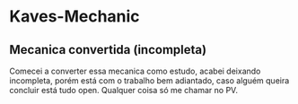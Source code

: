 # Kaves-Mechanic

## Mecanica convertida (incompleta)

Comecei a converter essa mecanica como estudo, acabei deixando incompleta, porém está com o trabalho bem adiantado, caso alguém queira concluir está tudo open. Qualquer coisa só me chamar no PV.